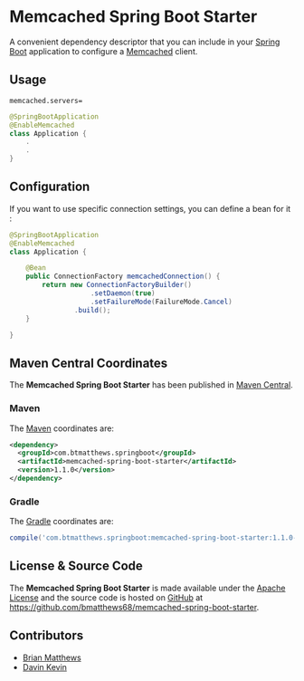 Memcached Spring Boot Starter
=============================

A convenient dependency descriptor that you can include in your [Spring
Boot](http://projects.spring.io/spring-boot/) application to configure a
[Memcached](http://memcached.org/) client.
 
Usage
-----

```
memcached.servers=
```

```java
@SpringBootApplication
@EnableMemcached
class Application {
    .
    .
}
```

Configuration
-----
If you want to use specific connection settings, you can define a bean for it :

```java
@SpringBootApplication
@EnableMemcached
class Application {

    @Bean
    public ConnectionFactory memcachedConnection() {
        return new ConnectionFactoryBuilder()
                    .setDaemon(true)
                    .setFailureMode(FailureMode.Cancel)
                .build();
    }

}
```


Maven Central Coordinates
-------------------------

The **Memcached Spring Boot Starter** has been published in 
[Maven Central](http://search.maven.org).

### Maven

The [Maven](http://maven.apache.org/) coordinates are:

```xml
<dependency>
  <groupId>com.btmatthews.springboot</groupId>
  <artifactId>memcached-spring-boot-starter</artifactId>
  <version>1.1.0</version>
</dependency>
```

### Gradle

The [Gradle](http://gradle.org/) coordinates are:

```groovy
compile('com.btmatthews.springboot:memcached-spring-boot-starter:1.1.0-SNAPSHOT')
```

License & Source Code
---------------------
The **Memcached Spring Boot Starter** is made available under the 
[Apache License](http://www.apache.org/licenses/LICENSE-2.0.html)
and the source code is hosted on [GitHub](http://github.com) at 
https://github.com/bmatthews68/memcached-spring-boot-starter.

Contributors
------------

- [Brian Matthews](https://github.com/bmatthews68)
- [Davin Kevin](https://github.com/davinkevin)

